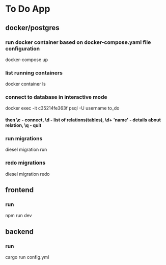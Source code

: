 # To Do App

## docker/postgres
### run docker container based on docker-compose.yaml file configuration
docker-compose up

### list running containers
docker container ls  

### connect to database in interactive mode
docker exec -it c35214fe363f psql -U username to_do
#### then \c - connect, \d - list of relations(tables), \d+ 'name' - details about relation, \q - quit


### run migrations
diesel migration run

### redo migrations 
diesel migration redo


## frontend
### run
npm run dev

## backend
### run
cargo run config.yml